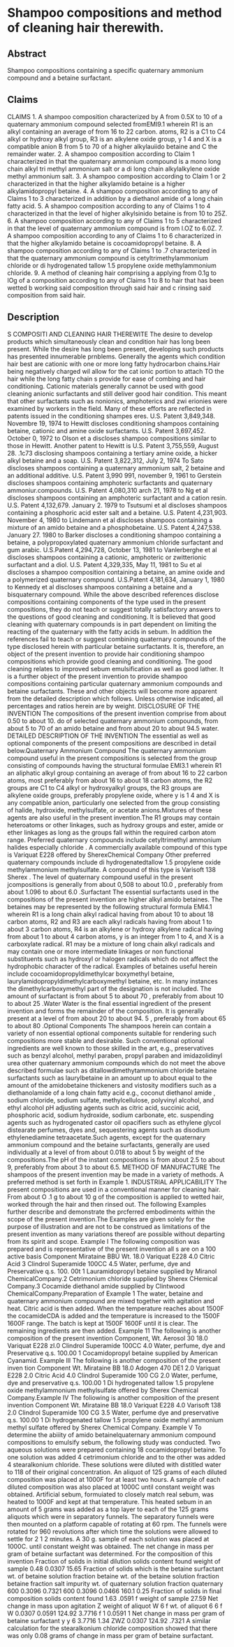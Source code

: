 # Shampoo compositions and method of cleaning hair therewith.

## Abstract
Shampoo compositions containing a specific quaternary ammonium compound and a betaine surfactant.

## Claims
CLAIMS 1. A shampoo composition characterized by A from 0.5X to 10 of a quaternary ammonium compound selected fromEMI9.1 wherein R1 is an alkyl containing an average of from 16 to 22 carbon. atoms, R2 is a C1 to C4 alkyl or hydroxy alkyl group, R3 is an alkylene oxide group, y 1 4 and X is a compatible anion B from 5 to 70 of a higher alkylauiido betaine and C the remainder water. 2. A shampoo composition according to Claim 1 characterized in that the quaternary ammonium compound is a mono long chain alkyl tri methyl ammonium salt or a di long chain alkylalkylene oxide methyl ammonium salt. 3. A shampoo composition according to Claim 1 or 2 characterized in that the higher alkylamido betaine is a higher alkylamidopropyl betaine. 4. A shampoo composition according to any of Claims 1 to 3 characterized in addition by a diethanol amide of a long chain fatty acid. 5. A shampoo composition according to any of Claims 1 to 4 characterized in that the level of higher alkylsinido betaine is from 10 to 25Z. 6. A shampoo composition according to any of Claims 1 to 5 characterized in that the level of quaternary ammonium compound is from l.OZ to 6.0Z. 7. A shampoo composition according to any of Claims 1 to 6 characterized in that the higher alkylamido betaine is cocoamidopropyl betaine. 8. A shampoo composition according to any of Claims 1 to .7 characterized in that the quaternary ammonium compound is cetyltrimethylammonium chloride or di hydrogenated tallow 1.5 propylene oxide methylammonium chloride. 9. A method of cleaning hair comprising a applying from 0.1g to lOg of a composition according to any of Claims 1 to 8 to hair that has been wetted b working said composition through said hair and c rinsing said composition from said hair.

## Description
S COMPOSITI AND CLEANING HAIR THEREWITE The desire to develop products which simultaneously clean and condition hair has long been present. While the desire has long been present, developing such products has presented innumerable prnblems. Generally the agents which condition hair best are cationic with one or more long fatty hydrocarbon chains.Hair being negatively charged wil allow for the cat ionic portion to attach TO the hair while the long fatty chain s provide for ease of combing and hair conditioning. Cationic materials generally cannot be used with good cleaning anionic surfactants and still deliver good hair condition. This meant that other surfactants such as nonionics, amphoterics and zwi erionies were examined by workers in the field. Many of these efforts are reflected in patents issued in the conditioning shampes eres. U.S. Patent 3,849,348. Novembre 19, 1974 to Hewitt discloses conditioning shampoos containing betaine, cationic and amine oxide surfactants. U.S. Patent 3,697,452. October 0, 1972 to Olson et a discloses shampoo compositions similar to those in Hewitt. Another patent to Hewitt is U.S. Patent 3,755,559, August 28. .1c73 disclosing shampoos containing a tertiary amine oxide, a hicker alkyl betaine and a soap. U.S. Patent 3,822,312, July 2, 1974 To Sato discloses shampoos containing a quaternary ammonium salt, 2 betaine and an additional additive. U.S. Patent 3,990 991, november 9, 1961 to Gerstein discloses shampoos containing amphoteric surfactants and quaternary ammoniur.compounds. U.S. Patent 4,080,310 arch 21, 1978 to Ng et al discloses shampoos containing an amphoteric surfactant and a cation resin. U.S. Patent 4,132,679. January 2. 1979 to Tsutsumi et al discloses shampoos containing a phosphoric acid ester salt and a betaine. U.S. Patent 4,231,903. November 4, 1980 to Lindemann et al discloses shampoos containing a mixture of an amido betaine and a phosphobetaine. U.S. Patent 4,247,538. January 27. 1980 to Barker discloses a conditioning shampoo containing a betaine, a polypropoxylated quaternary ammonium chloride surfactant and gum arabic. U.S.Patent 4,294,728, October 13, 1981 to Vanlerberghe et al discloses shampoos containing a cationic, amphoteric or zwitterionic surfactant and a diol. U.S. Patent 4,329,335, May 11, 1981 to Su et al discloses a shampoo composition containing a betaine, an amine oxide and a polymerized quaternary compound. U.S.Patent 4,181,634, January 1, 1980 to Kennedy et al discloses shampoos containing a betaine and a bisquaternary compound. While the above described references disclose compositions containing components of the type used in the present compositions, they do not teach or suggest totally satisfactory answers to the questions of good cleaning and conditioning. It is believed that good cleaning with quaternary compounds is in part dependent on limiting the reacting of the quaternary with the fatty acids in sebum. In addition the references fail to teach or suggest combining quaternary compounds of the type disclosed herein with particular betaine surfactants. It is, therefore, an object of the present invention to provide hair conditioning shampoo compositions which provide good cleaning and conditioning. The good cleaning relates to improved sebum emulsification as well as good lather. It is a further object of the present invention to provide shampoo compositions containing particular quaternary ammonium compounds and betaine surfactants. These and other objects will become more apparent from the detailed description which follows. Unless otherwise indicated, all percentages and ratios herein are by weight. DISCLOSURE OF THE INVENTION The compositions of the present invention comprise from about 0.50 to about 10. do of selected quaternary ammonium compounds, from about 5 to 70 of an amido betaine and from about 20 to about 94.5 water. DETAILED DESCRIPTION OF THE INVENTION The essential as well as optional components of the present compositions are described in detail below.Quaternary Ammonium Compound The quaternary ammonium compound useful in the present compositions is selected from the group consisting of compounds having the structural formulae EMI3.1 wherein R1 an aliphatic alkyl group containing an average of from about 16 to 22 carbon atoms, most preferably from about 16 to about 18 carbon atoms, the R2 groups are C1 to C4 alkyl or hydroxyalkyl groups, the R3 groups are alkylene oxide groups, preferably propylene oxide, where y is 1 4 and X is any compatible anion, particularly one selected from the group consisting of halide, hydroxide, methylsulfate, or acetate anions.Mixtures of these agents are also useful in the present invention.The R1 groups may contain heteroatoms or other linkages, such as hydroxy groups and ester, amide or ether linkages as long as the groups fall within the required carbon atom range. Preferred quaternary compounds include cetyltrimethyl ammonium halides especially chloride . A commercially available compound of this type is Variquat E228 offered by SherexChemical Company Other preferred quaternary compounds include di hydrogenatedtallow 1.5 propylene oxide methylammonium methylsulfate. A compound of this type is Varisoft 138 Sherex . The level of quaternary compound useful in the present jcompositions is generally from about 0,508 to about 10.0 , preferably from about 1.096 to about 6.0 .Surfactant The essential surfactants used in the compositions of the present invention are higher alkyl amido betaines. The betaines may be represented by the following structural formula EMI4.1 wherein R1 is a long chain alkyl radical having from about 10 to about 18 carbon atoms, R2 and R3 are each alkyl radicals having from about 1 to about 3 carbon atoms, R4 is an alkylene or hydroxy alkylene radical having from about 1 to about 4 carbon atoms, y is an integer from 1 to 4, and X is a carboxylate radical. R1 may be a mixture of long chain alkyl radicals and may contain one or more intermediate linkages or non functional substituents such as hydroxyl or halogen radicals which do not affect the hydrophobic character of the radical. Examples of betaines useful herein include cocoamidopropyldimethylcar boxymethyl betaine, laurylamidopropyldimethylcarboxymethyl betaine, etc. In many instances the dimethylcarboxymethyl part of the designation is not included. The amount of surfactant is from about 5 to about 70 , preferably from about 10 to about 25 .Water Water is the final essential ingredient of the present invention and forms the remainder of the composition. It is generally present at a level of from about 20 to about 94. 5 , preferably from about 65 to about 80 .Optional Components The shampoos herein can contain a variety of non essential optional components suitable for rendering such compositions more stable and desirable. Such conventional optional ingredients are well known to those skilled in the art, e.g., preservatives such as benzyl alcohol, methyl paraben, propyl paraben and imidazolidinyl urea other quaternary ammonium compounds which do not meet the above described formulae such as ditallowdimethytammonium chloride betaine surfactants such as laurylbetaine in an amount up to about equal to the amount of the amidobetaine thickeners and vistosity modifiers such as a diethanolamide of a long chain fatty acid e.g., coconut diethanol amide , sodium chloride, sodium sulfate, methylcellulose, polyvinyl alcohol, and ethyl alcohol pH adjusting agents such as citric acid, succinic acid, phosphoric acid, sodium hydroxide, sodium carbonate, etc. suspending agents such as hydrogenated castor oil opacifiers such as ethylene glycol distearate perfumes, dyes and, sequestering agents such as disodium ethylenediamine tetraacetate.Such agents, except for the quaternary ammonium compound and the betaine surfactants, generally are used individually at a level of from about 0.018 to about 5 by weight of the compositions.The pH of the instant compositions is from about 2.5 to about 9, preferably from about 3 to about 6.5. METHOD OF MANUFACTURE The shampoos of the present invention may be made in a variety of methods. A preferred method is set forth in Example 1. INDUSTRIAL APPLICABILITY The present compositions are used in a conventional manner for cleaning hair. From about O .1 g to about 10 g of the composition is applied to wetted hair, worked through the hair and then rinsed out. The following Examples further describe and demonstrate the prcferred embodiments within the scope of the present invention.The Examples are given solely for the purpose of illustration and are not to be construed as limitations of the present invention as many variations thereof are possible without departing from its spirit and scope. Example I The following composition was prepared and is representative of the present invention all s are on a 100 active basis Component Mirataine BBÚ Wt. 18.0 Variquat E228 4.0 Citric Acid 3 Clindrol Superamide 100CC 4.5 Water, perfume, dye and Preservative q.s. 100. 00t 1 Lauramidopropyl betaine supplied by Miranol ChemicalCompany.2 Cetrimonium chloride supplied by Sherex CHemical Company.3 Cocamide diethanol amide supplied by Clintwood ChemicalCompany.Preparation of Example 1 The water, betaine and quaternary ammonium compound are mixed together with agitation and heat. Citric acid is then added. When the temperature reaches about 1500F the cocamideCDA is added and the temperature is increased to the 1500F 1600F range. The batch is kept at 1500F 1600F until it is clear. The remaining ingredients are then added. Example 11 The following is another composition of the present invention Component, Wt. Aerosol 30 18.0 Variquat E228 zI.0 Clindrol Superamide 100CC 4.0 Water, perfume, dye and Preservative q.s. 100.00 1 Cocamidopropyl betaine supplied by American Cyanamid. Example Ill The following is another composition of the present inven tion Component Wt. Mirataine BB 18.0 Adogen 470 DE1 2.0 Variquat E228 2.0 Citric Acid 4.0 Clindrol Superamide 100 CG 2.0 Water, perfume, dye and preservative q.s. 100.00 1 Di hydrogenated tallow 1.5 propylene oxide methylammonium methylsulfate offered by Sherex Chemical Company.Example IV The foliowing is another composition of the present invention Component Wt. Mirataine BB 18.0 Variquat E228 4.0 Varisoft 138 2.0 Clindrol Superamide 100 CG 3.5 Water, perfume dye and preservative q.s. 100.00 1 Di hydrogenated tallow 1.5 propylene oxide methyl ammonium methyl sulfate offered by Sherex Chemical Company. Example V To determine the abiiity of amido betainelquaternary ammonium compound compositions to emulsify sebum, the following study was conducted. Two aqueous solutions were prepared containing 18 cocamidopropyl betaine. To one solution was added 4 cetrimonium chloride and to the other was added 4 stearalkonium chloride. These solutions were diluted with distitled water to 118 of their original concentration. An aliquot of 125 grams of each diluted composition was placed at 1000F for at least two hours. A sample of each diluted composition was also placed at 1000C until constant weight was obtained. Artificial sebum, formuiated to closely match real sebum, was heated to 1000F and kept at that temperature. This heated sebum in an amount of 5 grams was added as a top layer to each of the 125 grams aliquots which were in separatory funnels. The separatory funnels were then mounted on a platform capable of rotating at 60 rpm. The funnels were rotated for 960 revolutions after which time the solutions were allowed to settle for 2 1 2 minutes. A 30 g. sample of each solution was placed at 1000C. until constant weight was obtained. The net change in mass per gram of betaine surfactant was determined. For the composition of this invention Fraction of solids in initial dilution solids content found weight of sample 0.48 0.0307 15.65 Fraction of solids which is the betaine surfactant wt. of betaine solution fraction betaine wt. of the betaine solution fraction betaine fraction salt impurity wt. of quaternary solution fraction quaternary 600 0.3096 0.7321 600 0.3096 0.0466 160.1 0.25 Fraction of solids in final composition solids content found 1.63 .0591 f weight of sample 27.59 Net change in mass upon agitation Z weight of aliquot W 6 f wt. of aliquot 6 6 f W 0.0307 0.0591 124.92 3.7716 f 1 0.0591 1 Net change in mass per gram of betaine surfactant y y 6 3.7716 1.34 ZWZ 0.0307 124.92 .7321 A similar calculation for the stearalkonium chloride composition showed that there was only 0.08 grams of change in mass per gram of betaine surfactant.